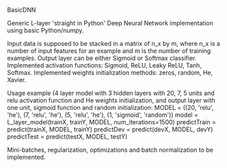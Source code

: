 BasicDNN

Generic L-layer 'straight in Python' Deep Neural Network implementation using basic Python/numpy.

Input data is supposed to be stacked in a matrix of n_x by m, where n_x is a number of input features for an example and m is the number of training examples.
Output layer can be either Sigmoid or Softmax classifier.
Implemented activation functions: Sigmoid, ReLU, Leaky ReLU, Tanh, Softmax.
Implemented weights initialization methods: zeros, random, He, Xavier.

Usage example (4 layer model with 3 hidden layers with 20, 7, 5 units and relu activation function and He weights initialization, and output
layer with one unit, sigmoid function and random initialization: 
    MODEL = ((20, 'relu', 'he'), (7, 'relu', 'he'), (5, 'relu', 'he'), (1, 'sigmoid', 'random'))
    model = L_layer_model(trainX, trainY, MODEL, num_iterations=1500)
    predictTrain = predict(trainX, MODEL, trainY)
    predictDev = predict(devX, MODEL, devY)
    predictTest = predict(testX, MODEL, testY) 

Mini-batches, regularization, optimizations and batch normalization to be implemented.

